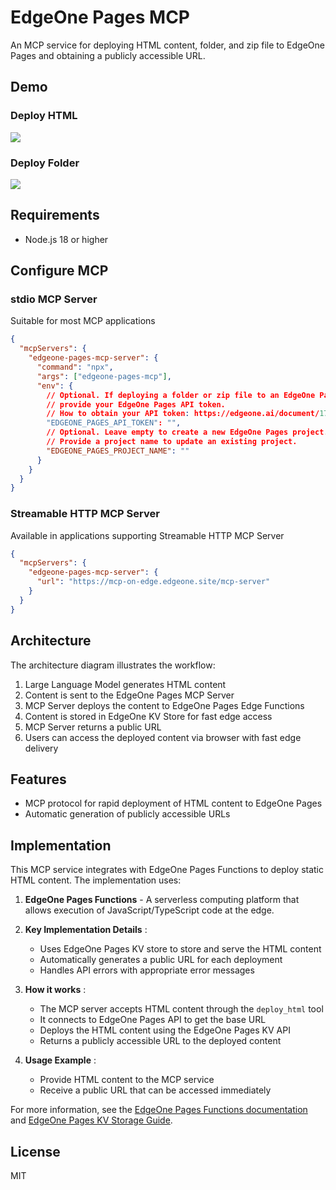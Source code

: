 # EdgeOne Pages MCP

An MCP service for deploying HTML content, folder, and zip file to EdgeOne Pages and obtaining a publicly accessible URL.


## Demo

### Deploy HTML

![](https://cdnstatic.tencentcs.com/edgeone/pages/assets/U_GpJ-1746519327306.gif)

### Deploy Folder

![](https://cdnstatic.tencentcs.com/edgeone/pages/assets/kR_Kk-1746519251292.gif)

## Requirements

- Node.js 18 or higher

## Configure MCP

### stdio MCP Server

Suitable for most MCP applications

```json
{
  "mcpServers": {
    "edgeone-pages-mcp-server": {
      "command": "npx",
      "args": ["edgeone-pages-mcp"],
      "env": {
        // Optional. If deploying a folder or zip file to an EdgeOne Pages project
        // provide your EdgeOne Pages API token.
        // How to obtain your API token: https://edgeone.ai/document/177158578324279296
        "EDGEONE_PAGES_API_TOKEN": "",
        // Optional. Leave empty to create a new EdgeOne Pages project.
        // Provide a project name to update an existing project.
        "EDGEONE_PAGES_PROJECT_NAME": ""
      }
    }
  }
}
```

### Streamable HTTP MCP Server

Available in applications supporting Streamable HTTP MCP Server

```json
{
  "mcpServers": {
    "edgeone-pages-mcp-server": {
      "url": "https://mcp-on-edge.edgeone.site/mcp-server"
    }
  }
}
```

## Architecture


The architecture diagram illustrates the workflow:

1. Large Language Model generates HTML content
2. Content is sent to the EdgeOne Pages MCP Server
3. MCP Server deploys the content to EdgeOne Pages Edge Functions
4. Content is stored in EdgeOne KV Store for fast edge access
5. MCP Server returns a public URL
6. Users can access the deployed content via browser with fast edge delivery

## Features

- MCP protocol for rapid deployment of HTML content to EdgeOne Pages
- Automatic generation of publicly accessible URLs

## Implementation

This MCP service integrates with EdgeOne Pages Functions to deploy static HTML content. The implementation uses:

1. **EdgeOne Pages Functions** - A serverless computing platform that allows execution of JavaScript/TypeScript code at the edge.

2. **Key Implementation Details** :

   - Uses EdgeOne Pages KV store to store and serve the HTML content
   - Automatically generates a public URL for each deployment
   - Handles API errors with appropriate error messages

3. **How it works** :

   - The MCP server accepts HTML content through the `deploy_html` tool
   - It connects to EdgeOne Pages API to get the base URL
   - Deploys the HTML content using the EdgeOne Pages KV API
   - Returns a publicly accessible URL to the deployed content

4. **Usage Example** :
   - Provide HTML content to the MCP service
   - Receive a public URL that can be accessed immediately

For more information, see the [EdgeOne Pages Functions documentation](https://edgeone.ai/document/162227908259442688) and [EdgeOne Pages KV Storage Guide](https://edgeone.ai/document/162227803822321664).

## License

MIT
